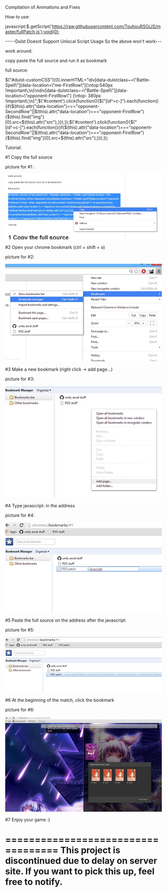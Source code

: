 Compilation of Animations and Fixes

How to use:

javascript:$.getScript('https://raw.githubusercontent.com/TouhouRSO/JS/master/fullPatch.js');void(0);

-----Dulst Doesnt Support Unlocal Script Usage So the above won't work---

work around:

copy paste the full source and run it as bookmark

full source:

$("#dulst-customCSS")[0].innerHTML="div[data-dulstclass~=\"Battle-Spell\"][data-location=\"me-FirstRow\"]{\ntop:540px !important\;\n}\ndiv[data-dulstclass~=\"Battle-Spell\"][data-location=\"opponent-FirstRow\"] {\ntop: 380px !important\;\n}";$('#content').click(function(){$("[id^=c-]").each(function(){if($(this).attr("data-location")==="opponent-SecondRow"||$(this).attr("data-location")==="opponent-FirstRow"){$(this).find("img")[0].src=$(this).attr("src");}});});$('#content').click(function(){$("[id^=c-]").each(function(){if($(this).attr("data-location")==="opponent-SecondRow"||$(this).attr("data-location")==="opponent-FirstRow"){$(this).find("img")[0].src=$(this).attr("src");}});});


Tutorial:

#1 Copy the full source

picture for #1 :

![alt text](https://raw.githubusercontent.com/TouhouRSO/JS/master/tutorialPictures/%231.jpg)

#2 Open your chrome bookmark (ctrl + shift + o)

picture for #2:

![alt text](https://raw.githubusercontent.com/TouhouRSO/JS/master/tutorialPictures/%232.jpg)

#3 Make a new bookmark (right click -> add page...)

picture for #3:

![alt text](https://raw.githubusercontent.com/TouhouRSO/JS/master/tutorialPictures/%233.jpg)

#4 Type    javascript:    in the address

picture for #4:

![alt text](https://raw.githubusercontent.com/TouhouRSO/JS/master/tutorialPictures/%234.jpg)

#5 Paste the full source on the address after the javascript:

picture for #5:

![alt text](https://raw.githubusercontent.com/TouhouRSO/JS/master/tutorialPictures/%235.jpg)

#6 At the beginning of the match, click the bookmark

picture for #6:

![alt text](https://raw.githubusercontent.com/TouhouRSO/JS/master/tutorialPictures/%236.jpg)

#7 Enjoy your game :)



===================================
This project is discontinued due to delay on server site. If you want to pick this up, feel free to notify.
===================================
